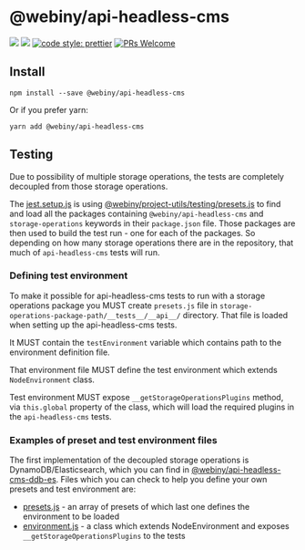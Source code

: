 # @webiny/api-headless-cms

[![](https://img.shields.io/npm/dw/@webiny/api-headless-cms.svg)](https://www.npmjs.com/package/@webiny/api-headless-cms)
[![](https://img.shields.io/npm/v/@webiny/api-headless-cms.svg)](https://www.npmjs.com/package/@webiny/api-headless-cms)
[![code style: prettier](https://img.shields.io/badge/code_style-prettier-ff69b4.svg?style=flat-square)](https://github.com/prettier/prettier)
[![PRs Welcome](https://img.shields.io/badge/PRs-welcome-brightgreen.svg?style=flat-square)](http://makeapullrequest.com)

## Install

```
npm install --save @webiny/api-headless-cms
```

Or if you prefer yarn:

```
yarn add @webiny/api-headless-cms
```

## Testing
Due to possibility of multiple storage operations, the tests are completely decoupled from those storage operations.

The [jest.setup.js](./jest.setup.js) is using [@webiny/project-utils/testing/presets.js](../project-utils/testing/presets/index.js) to find and load all the packages containing `@webiny/api-headless-cms` and `storage-operations` keywords in their `package.json` file.
Those packages are then used to build the test run - one for each of the packages. So depending on how many storage operations there are in the repository, that much of `api-headless-cms` tests will run.

### Defining test environment
To make it possible for api-headless-cms tests to run with a storage operations package you MUST create `presets.js` file in `storage-operations-package-path/__tests__/__api__/` directory. That file is loaded when setting up the api-headless-cms tests.

It MUST contain the `testEnvironment` variable which contains path to the environment definition file.

That environment file MUST define the test environment which extends `NodeEnvironment` class.

Test environment MUST expose `__getStorageOperationsPlugins` method, via `this.global` property of the class, which will load the required plugins in the `api-headless-cms` tests.


### Examples of preset and test environment files

The first implementation of the decoupled storage operations is DynamoDB/Elasticsearch, which you can find in [@webiny/api-headless-cms-ddb-es](../api-headless-cms-ddb-es).
Files which you can check to help you define your own presets and test environment are:
* [presets.js](../api-headless-cms-ddb-es/__tests__/__api__/presets.js) - an array of presets of which last one defines the environment to be loaded
* [environment.js](../api-headless-cms-ddb-es/__tests__/__api__/environment.js) - a class which extends NodeEnvironment and exposes `__getStorageOperationsPlugins` to the tests